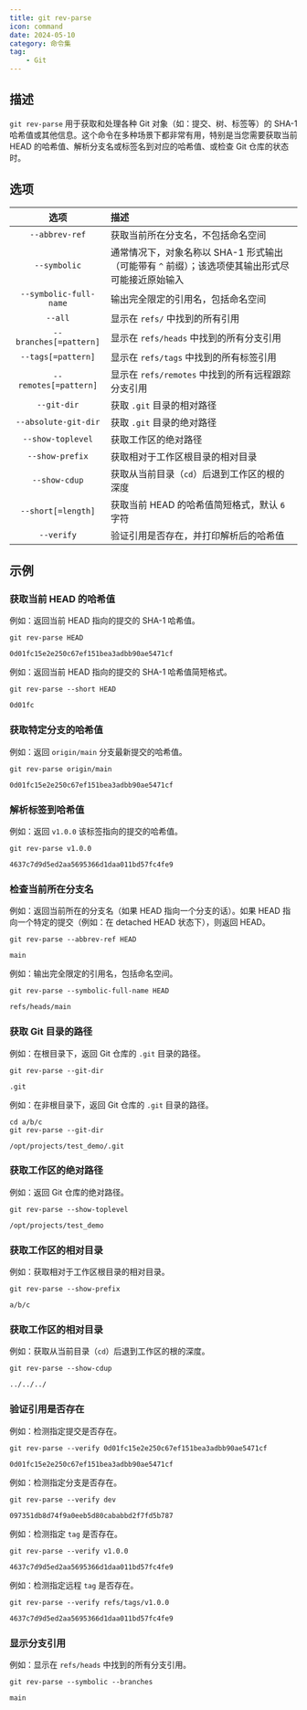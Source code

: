 ```yaml
---
title: git rev-parse
icon: command
date: 2024-05-10
category: 命令集
tag:
    - Git
---
```


## 描述

`git rev-parse` 用于获取和处理各种 Git 对象（如：提交、树、标签等）的 SHA-1 哈希值或其他信息。这个命令在多种场景下都非常有用，特别是当您需要获取当前 HEAD 的哈希值、解析分支名或标签名到对应的哈希值、或检查 Git 仓库的状态时。

## 选项

|  选项  |  描述  |
|  :----:  |  :----  |
|  `--abbrev-ref`  |  获取当前所在分支名，不包括命名空间  |
|  `--symbolic`  |  通常情况下，对象名称以 SHA-1 形式输出（可能带有 `^` 前缀）；该选项使其输出形式尽可能接近原始输入  |
|  `--symbolic-full-name`  |  输出完全限定的引用名，包括命名空间  |
|  `--all`  |  显示在 `refs/` 中找到的所有引用  |
|  `--branches[=pattern]`  |  显示在 `refs/heads` 中找到的所有分支引用  |
|  `--tags[=pattern]`  |  显示在 `refs/tags` 中找到的所有标签引用  |
|  `--remotes[=pattern]`  |  显示在 `refs/remotes` 中找到的所有远程跟踪分支引用  |
|  `--git-dir`  |  获取 `.git` 目录的相对路径  |
|  `--absolute-git-dir`  |  获取 `.git` 目录的绝对路径  |
|  `--show-toplevel`  |  获取工作区的绝对路径  |
|  `--show-prefix`  |  获取相对于工作区根目录的相对目录  |
|  `--show-cdup`  |  获取从当前目录（`cd`）后退到工作区的根的深度  |
|  `--short[=length]`  |  获取当前 HEAD 的哈希值简短格式，默认 `6` 字符  |
|  `--verify`  |  验证引用是否存在，并打印解析后的哈希值  |

## 示例

### 获取当前 HEAD 的哈希值

例如：返回当前 HEAD 指向的提交的 SHA-1 哈希值。

```shell
git rev-parse HEAD

0d01fc15e2e250c67ef151bea3adbb90ae5471cf
```

例如：返回当前 HEAD 指向的提交的 SHA-1 哈希值简短格式。

```shell
git rev-parse --short HEAD

0d01fc
```

### 获取特定分支的哈希值

例如：返回 `origin/main` 分支最新提交的哈希值。

```shell
git rev-parse origin/main

0d01fc15e2e250c67ef151bea3adbb90ae5471cf
```

### 解析标签到哈希值

例如：返回 `v1.0.0` 该标签指向的提交的哈希值。

```shell
git rev-parse v1.0.0

4637c7d9d5ed2aa5695366d1daa011bd57fc4fe9
```

### 检查当前所在分支名

例如：返回当前所在的分支名（如果 HEAD 指向一个分支的话）。如果 HEAD 指向一个特定的提交（例如：在 detached HEAD 状态下），则返回 HEAD。

```shell
git rev-parse --abbrev-ref HEAD

main
```

例如：输出完全限定的引用名，包括命名空间。

```shell
git rev-parse --symbolic-full-name HEAD

refs/heads/main
```

### 获取 Git 目录的路径

例如：在根目录下，返回 Git 仓库的 `.git` 目录的路径。

```shell
git rev-parse --git-dir

.git
```

例如：在非根目录下，返回 Git 仓库的 `.git` 目录的路径。

```shell
cd a/b/c
git rev-parse --git-dir

/opt/projects/test_demo/.git
```

### 获取工作区的绝对路径

例如：返回 Git 仓库的绝对路径。

```shell
git rev-parse --show-toplevel

/opt/projects/test_demo
```

### 获取工作区的相对目录

例如：获取相对于工作区根目录的相对目录。

```shell
git rev-parse --show-prefix

a/b/c
```

### 获取工作区的相对目录

例如：获取从当前目录（`cd`）后退到工作区的根的深度。

```shell
git rev-parse --show-cdup

../../../
```

### 验证引用是否存在

例如：检测指定提交是否存在。

```shell
git rev-parse --verify 0d01fc15e2e250c67ef151bea3adbb90ae5471cf

0d01fc15e2e250c67ef151bea3adbb90ae5471cf
```

例如：检测指定分支是否存在。

```shell
git rev-parse --verify dev

097351db8d74f9a0eeb5d80cababbd2f7fd5b787
```

例如：检测指定 `tag` 是否存在。

```shell
git rev-parse --verify v1.0.0

4637c7d9d5ed2aa5695366d1daa011bd57fc4fe9
```

例如：检测指定远程 `tag` 是否存在。

```shell
git rev-parse --verify refs/tags/v1.0.0

4637c7d9d5ed2aa5695366d1daa011bd57fc4fe9
```

### 显示分支引用

例如：显示在 `refs/heads` 中找到的所有分支引用。

```shell
git rev-parse --symbolic --branches

main
```

